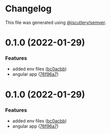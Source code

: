 # Changelog

This file was generated using [@jscutlery/semver](https://github.com/jscutlery/semver).

# 0.1.0 (2022-01-29)


### Features

* added env files ([bc0acbb](https://github.com/dereekb/dbcomponents/commit/bc0acbb615c03ab3d9ae0d57b67d0b865c959b23))
* angular app ([76f96a7](https://github.com/dereekb/dbcomponents/commit/76f96a7cdfc67127c619a08e9d246e44ff15b780))



# 0.1.0 (2022-01-29)


### Features

* added env files ([bc0acbb](https://github.com/dereekb/dbcomponents/commit/bc0acbb615c03ab3d9ae0d57b67d0b865c959b23))
* angular app ([76f96a7](https://github.com/dereekb/dbcomponents/commit/76f96a7cdfc67127c619a08e9d246e44ff15b780))
